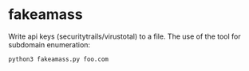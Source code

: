 # fakeamass
Write api keys (securitytrails/virustotal) to a file.
The use of the tool for subdomain enumeration:
```
python3 fakeamass.py foo.com
```
